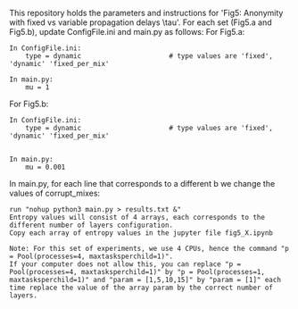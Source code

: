 This repository holds the parameters and instructions for 'Fig5: Anonymity with fixed vs variable propagation delays \tau'.
For each set (Fig5.a and Fig5.b), update ConfigFile.ini and main.py as follows: 
For Fig5.a:
    
    In ConfigFile.ini:
        type = dynamic                      # type values are 'fixed', 'dynamic' 'fixed_per_mix'

    In main.py:
        mu = 1


For Fig5.b:
    
    In ConfigFile.ini:
        type = dynamic                      # type values are 'fixed', 'dynamic' 'fixed_per_mix'


    In main.py:
        mu = 0.001

In main.py, for each line that corresponds to a different b we change the values of corrupt_mixes:

    run "nohup python3 main.py > results.txt &"
    Entropy values will consist of 4 arrays, each corresponds to the different number of layers configuration.
    Copy each array of entropy values in the jupyter file fig5_X.ipynb
    
    Note: For this set of experiments, we use 4 CPUs, hence the command "p = Pool(processes=4, maxtasksperchild=1)".
    If your computer does not allow this, you can replace "p = Pool(processes=4, maxtasksperchild=1)" by "p = Pool(processes=1, maxtasksperchild=1)" and "param = [1,5,10,15]" by "param = [1]" each time replace the value of the array param by the correct number of layers.